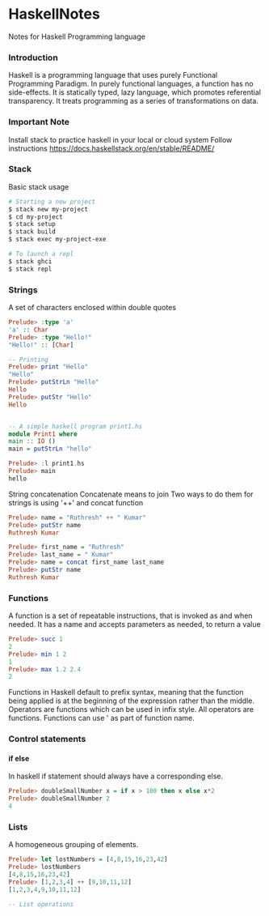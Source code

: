 # HaskellNotes
Notes for Haskell Programming language

### Introduction
Haskell is a programming language that uses purely Functional Programming Paradigm. In purely functional languages, a function has no side-effects. It is statically typed, lazy language, which promotes referential transparency. It treats programming as a series of transformations on data.

### Important Note
Install stack to practice haskell in your local or cloud system
Follow instructions
https://docs.haskellstack.org/en/stable/README/

### Stack
Basic stack usage
```bash
# Starting a new project
$ stack new my-project
$ cd my-project
$ stack setup
$ stack build
$ stack exec my-project-exe

# To launch a repl
$ stack ghci
$ stack repl
```

### Strings
A set of characters enclosed within double quotes
```haskell
Prelude> :type 'a'
'a' :: Char
Prelude> :type "Hello!"
"Hello!" :: [Char]

-- Printing
Prelude> print "Hello"
"Hello"
Prelude> putStrLn "Hello"
Hello
Prelude> putStr "Hello"
Hello


-- A simple haskell program print1.hs
module Print1 where
main :: IO ()
main = putStrLn "hello"

Prelude> :l print1.hs
Prelude> main
hello
```

String concatenation
Concatenate means to join
Two ways to do them for strings is using '++' and concat function
```haskell
Prelude> name = "Ruthresh" ++ " Kumar"
Prelude> putStr name
Ruthresh Kumar

Prelude> first_name = "Ruthresh"
Prelude> last_name = " Kumar"
Prelude> name = concat first_name last_name
Prelude> putStr name
Ruthresh Kumar
```

### Functions
A function is a set of repeatable instructions, that is invoked as and when needed.
It has a name and accepts parameters as needed, to return a value
```haskell
Prelude> succ 1
2
Prelude> min 1 2
1
Prelude> max 1.2 2.4
2
```

Functions in Haskell default to prefix syntax, meaning that the function being applied is at the beginning of the expression rather than the middle. Operators are functions which can be used in infix style. All operators are functions.
Functions can use ' as part of function name.

### Control statements
#### if else
In haskell if statement should always have a corresponding else.
```haskell
Prelude> doubleSmallNumber x = if x > 100 then x else x*2   
Prelude> doubleSmallNumber 2
4
```

### Lists
A homogeneous grouping of elements.
```haskell
Prelude> let lostNumbers = [4,8,15,16,23,42]  
Prelude> lostNumbers  
[4,8,15,16,23,42]
Prelude> [1,2,3,4] ++ [9,10,11,12]  
[1,2,3,4,9,10,11,12] 

-- List operations

```
